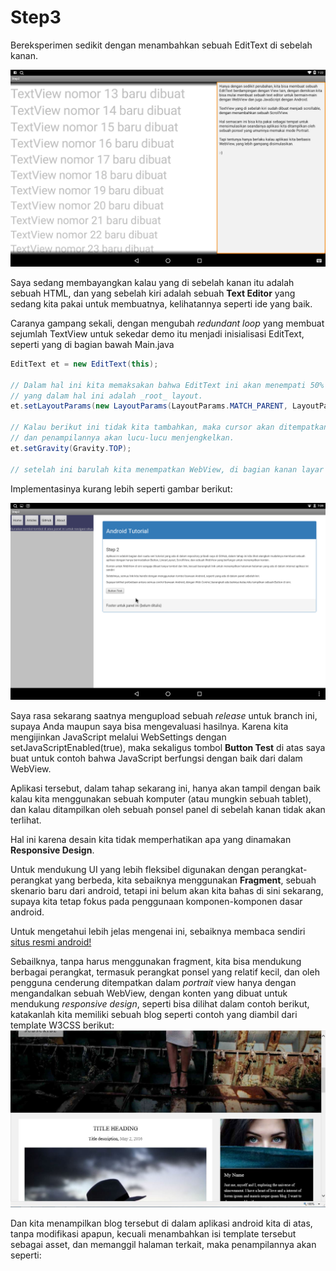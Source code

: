 # Step3

Bereksperimen sedikit dengan menambahkan sebuah EditText di sebelah kanan.

![Berdampingan dengan EditText](Screenshot-2.png)

Saya sedang membayangkan kalau yang di sebelah kanan itu adalah sebuah HTML, 
dan yang sebelah kiri adalah sebuah **Text Editor** yang sedang kita pakai untuk membuatnya, 
kelihatannya seperti ide yang baik.

Caranya gampang sekali, dengan mengubah _redundant loop_ yang membuat sejumlah TextView untuk sekedar demo itu
menjadi inisialisasi EditText, seperti yang di bagian bawah Main.java
```java
EditText et = new EditText(this);

// Dalam hal ini kita memaksakan bahwa EditText ini akan menempati 50% dari total lebar dari PARENT
// yang dalam hal ini adalah _root_ layout.
et.setLayoutParams(new LayoutParams(LayoutParams.MATCH_PARENT, LayoutParams.MATCH_PARENT, 0.5f));

// Kalau berikut ini tidak kita tambahkan, maka cursor akan ditempatkan di tengah-tengah text box,
// dan penampilannya akan lucu-lucu menjengkelkan.
et.setGravity(Gravity.TOP);

// setelah ini barulah kita menempatkan WebView, di bagian kanan layar
```

Implementasinya kurang lebih seperti gambar berikut:

![Berdampingan dengan WebView](Screenshot_20170224-190902.png)

Saya rasa sekarang saatnya mengupload sebuah _release_ untuk branch ini, supaya Anda maupun saya bisa mengevaluasi
hasilnya. Karena kita mengijinkan JavaScript melalui WebSettings dengan setJavaScriptEnabled(true), maka sekaligus tombol
**Button Test** di atas saya buat untuk contoh bahwa JavaScript berfungsi dengan baik dari dalam WebView.

Aplikasi tersebut, dalam tahap sekarang ini, hanya akan tampil dengan baik kalau kita menggunakan sebuah komputer (atau mungkin sebuah tablet),
dan kalau ditampilkan oleh sebuah ponsel panel di sebelah kanan tidak akan terlihat.

Hal ini karena desain kita tidak memperhatikan apa yang dinamakan **Responsive Design**.

Untuk mendukung UI yang lebih fleksibel digunakan dengan perangkat-perangkat yang berbeda, kita sebaiknya menggunakan
**Fragment**, sebuah skenario baru dari android, tetapi ini belum akan kita bahas di sini sekarang, supaya kita tetap fokus 
pada penggunaan komponen-komponen dasar android.

Untuk mengetahui lebih jelas mengenai ini, sebaiknya membaca sendiri [situs resmi android!](https://developer.android.com/training/basics/fragments/index.html)

Sebailknya, tanpa harus menggunakan fragment, kita bisa mendukung berbagai perangkat, termasuk perangkat ponsel yang relatif kecil,
dan oleh pengguna cenderung ditempatkan dalam _portrait_ view hanya dengan mengandalkan sebuah WebView, dengan konten yang dibuat
untuk mendukung _responsive design_, seperti bisa dilihat dalam contoh berikut, katakanlah kita memiliki sebuah blog seperti 
contoh yang diambil dari template W3CSS berikut:
![Sample Blog](sample-blog.jpg)

Dan kita menampilkan blog tersebut di dalam aplikasi android kita di atas, tanpa modifikasi apapun, kecuali menambahkan isi
template tersebut sebagai asset, dan memanggil halaman terkait, maka penampilannya akan seperti:




